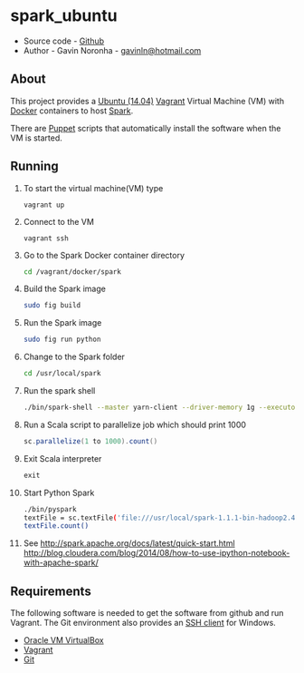 spark_ubuntu
============

* Source code - [Github][1]
* Author - Gavin Noronha - <gavinln@hotmail.com>

[1]: https://github.com/gavinln/spark_ubuntu.git

About
-----

This project provides a [Ubuntu (14.04)][2] [Vagrant][3] Virtual Machine (VM)
with [Docker][4] containers to host [Spark][5].

[2]: http://releases.ubuntu.com/14.04/
[3]: http://www.vagrantup.com/
[4]: https://www.docker.com/
[5]: https://spark.apache.org/

There are [Puppet][6] scripts that automatically install the software when the VM is started.

[6]: http://puppetlabs.com/

Running
-------

1. To start the virtual machine(VM) type

    ```
    vagrant up
    ```

2. Connect to the VM

    ```
    vagrant ssh
    ```

3. Go to the Spark Docker container directory

    ```bash
    cd /vagrant/docker/spark
    ```

4. Build the Spark image

    ```bash
    sudo fig build
    ```
5. Run the Spark image

    ```bash
    sudo fig run python
    ```

6. Change to the Spark folder

    ```bash
    cd /usr/local/spark
    ```

6. Run the spark shell

    ```bash
    ./bin/spark-shell --master yarn-client --driver-memory 1g --executor-memory 1g --executor-cores 1
    ```

7. Run a Scala script to parallelize job which should print 1000

    ```scala
    sc.parallelize(1 to 1000).count()
    ```

8. Exit Scala interpreter

    ```scala
    exit
    ```
9. Start Python Spark

    ```bash
    ./bin/pyspark
    textFile = sc.textFile('file:///usr/local/spark-1.1.1-bin-hadoop2.4/README.md')
    textFile.count()
    ```

10. See http://spark.apache.org/docs/latest/quick-start.html
http://blog.cloudera.com/blog/2014/08/how-to-use-ipython-notebook-with-apache-spark/


Requirements
------------

The following software is needed to get the software from github and run
Vagrant. The Git environment also provides an [SSH client][7] for Windows.

* [Oracle VM VirtualBox][8]
* [Vagrant][9]
* [Git][10]

[7]: http://en.wikipedia.org/wiki/Secure_Shell
[8]: https://www.virtualbox.org/
[9]: http://vagrantup.com/
[10]: http://git-scm.com/

